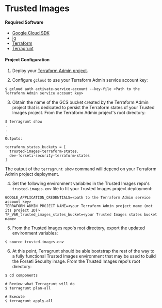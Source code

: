 # Trusted Images

#### Required Software

- [Google Cloud SDK](https://cloud.google.com/sdk/docs/quickstarts)
- [jq](https://stedolan.github.io/jq/download)
- [Terraform](https://www.terraform.io/downloads.html)
- [Terragrunt](https://github.com/gruntwork-io/terragrunt/releases)

#### Project Configuration

  1. Deploy your [Terraform Admin project](https://github.com/yhuang/terraform-admin).

  2. Configure `gcloud` to use your Terraform Admin service account key:
  ```
  $ gcloud auth activate-service-account --key-file <Path to the Terraform Admin service account key>
  ```

  3. Obtain the name of the GCS bucket created by the Terraform Admin project that is dedicated to persist the Terraform states of your Trusted Images project.  From the Terraform Admin project's root directory:
  ```
  $ terragrunt show
  .
  .
  .
  Outputs:

  terraform_states_buckets = [
    trusted-images-terraform-states,
    dev-forseti-security-terraform-states
  ]
  ```
  The output of the `terragrunt show` command will depend on your Terraform Admin project deployment.

  4. Set the following environment variables in the Trusted Images repo's `trusted-images.env` file to fit your Trusted Images project deployment:
  ```
  GOOGLE_APPLICATION_CREDENTIALS=<path to the Terraform Admin service account key>
  TERRAFORM_ADMIN_PROJECT_NAME=<your Terraform Admin project name (not its project ID)>
  TF_VAR_trusted_images_states_bucket=<your Trusted Images states bucket name>
  ```

  5. From the Trusted Images repo's root directory, export the updated environment variables:
  ```
  $ source trusted-images.env
  ```

  6. At this point, Terragrunt should be able bootstrap the rest of the way to a fully functional Trusted Images environment that may be used to build the Forseti Security image.  From the Trusted Images repo's root directory:
  ```
  $ cd components

  # Review what Terragrunt will do
  $ terragrunt plan-all

  # Execute
  $ terragrunt apply-all
  ```
